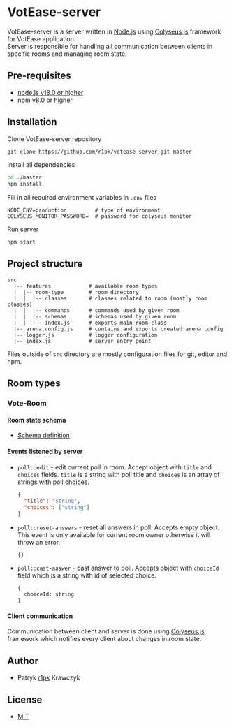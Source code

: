 # VotEase-server

VotEase-server is a server written in [Node.js](https://nodejs.org/en/) using [Colyseus.js](https://www.colyseus.io/) framework for VotEase application.  
Server is responsible for handling all communication between clients in specific rooms and managing room state.

## Pre-requisites

- [node.js v18.0 or higher](https://nodejs.org/en/)
- [npm v8.0 or higher](https://nodejs.org/en/download/)

## Installation

Clone VotEase-server repository

```bash
git clone https://github.com/r1pk/votease-server.git master
```

Install all dependencies

```bash
cd ./master
npm install
```

Fill in all required environment variables in `.env` files

```env
NODE_ENV=production         # type of environment
COLYSEUS_MONITOR_PASSWORD=  # password for colyseus monitor
```

Run server

```bash
npm start
```

## Project structure

```
src
  |-- features            # available room types
  |  |-- room-type        # room directory
  |  |  |-- classes       # classes related to room (mostly room classes)
  |  |  |-- commands      # commands used by given room
  |  |  |-- schemas       # schemas used by given room
  |  |  |-- index.js      # exports main room class
  |-- arena.config.js     # contains and exports created arena config
  |-- logger.js           # logger configuration
  |-- index.js            # server entry point
```

Files outside of `src` directory are mostly configuration files for git, editor and npm.

## Room types

### Vote-Room

#### Room state schema

- [Schema definition](./src/features/vote-room/schemas/RoomState.js)

#### Events listened by server

- `poll::edit` - edit current poll in room.
  Accept object with `title` and `choices` fields. `title` is a string with poll title and `choices` is an array of strings with poll choices.

  ```json
  {
    "title": "string",
    "choices": ["string"]
  }
  ```

- `poll::reset-answers` - reset all answers in poll.
  Accepts empty object. This event is only available for current room owner otherwise it will throw an error.

  ```
  {}
  ```

- `poll::cast-answer` - cast answer to poll.
  Accepts object with `choiceId` field which is a string with id of selected choice.

  ```
  {
    choiceId: string
  }
  ```

#### Client communication

Communication between client and server is done using [Colyseus.js](https://www.colyseus.io/) framework which notifies every client about changes in room state.

## Author

- Patryk [r1pk](https://github.com/r1pk) Krawczyk

## License

- [MIT](https://choosealicense.com/licenses/mit/)

